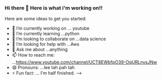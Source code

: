 ### Hi there 👋 Here is what i'm  working on!!


Here are some ideas to get you started:

- 🔭 I’m currently working on ... youtube 
- 🌱 I’m currently learning ...python
- 👯 I’m looking to collaborate on ...data science
- 🤔 I’m looking for help with ...Aws
- 💬 Ask me about ...anything
- 📫 How to reach me: ...https://www.youtube.com/channel/UCT8EWbfpO39-OqURLnysJNw
- 😄 Pronouns: ...lee tah pah tah
- ⚡ Fun fact: ... I'm half finished.
-->
